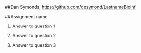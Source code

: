 ##Dan Symonds, https://github.com/desymond/LastnameBioinf

##Assignment name

1. Answer to question 1


2. Answer to question 2


3. Answer to question 3

